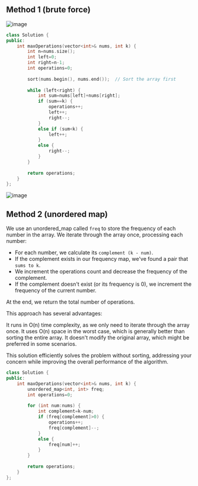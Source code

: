 ## Method 1 (brute force)
![image](https://github.com/T1A0R3S2H/Leetcode-Progess/assets/123285559/24cf9c57-e6bb-4d8c-84a7-e32ce4fd773b)

```cpp
class Solution {
public:
    int maxOperations(vector<int>& nums, int k) {
        int n=nums.size();
        int left=0;
        int right=n-1;
        int operations=0;
        
        sort(nums.begin(), nums.end());  // Sort the array first
        
        while (left<right) {
            int sum=nums[left]+nums[right];
            if (sum==k) {
                operations++;
                left++;
                right--;
            } 
            else if (sum<k) {
                left++;
            } 
            else {
                right--;
            }
        }
        
        return operations;
    }
};
```
![image](https://github.com/T1A0R3S2H/Leetcode-Progess/assets/123285559/6a9105aa-ab8a-41a0-a949-de0428ec9acc)

## Method 2 (unordered map)
We use an unordered_map called `freq` to store the frequency of each number in the array.
We iterate through the array once, processing each number:

 - For each number, we calculate its `complement (k - num)`.
 - If the complement exists in our frequency map, we've found a pair that `sums to k`.
 - We increment the operations count and decrease the frequency of the complement.
 - If the complement doesn't exist (or its frequency is 0), we increment the frequency of the current number.


At the end, we return the total number of operations.

This approach has several advantages:

It runs in O(n) time complexity, as we only need to iterate through the array once.
It uses O(n) space in the worst case, which is generally better than sorting the entire array.
It doesn't modify the original array, which might be preferred in some scenarios.

This solution efficiently solves the problem without sorting, addressing your concern while improving the overall performance of the algorithm.
```cpp
class Solution {
public:
    int maxOperations(vector<int>& nums, int k) {
        unordered_map<int, int> freq;
        int operations=0;
        
        for (int num:nums) {
            int complement=k-num;
            if (freq[complement]>0) {
                operations++;
                freq[complement]--;
            } 
            else {
                freq[num]++;
            }
        }
        
        return operations;
    }
};
```
